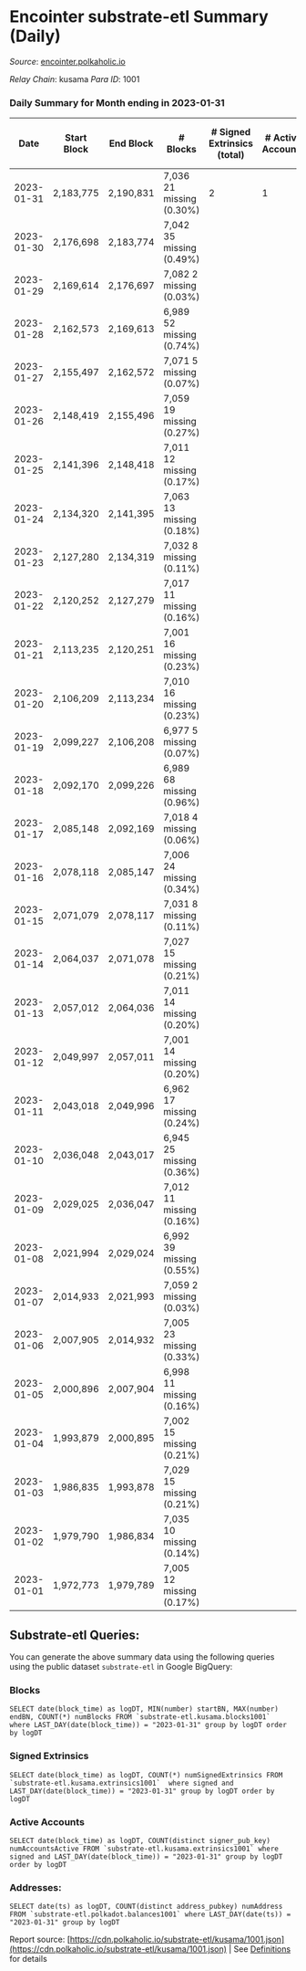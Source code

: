 # Encointer substrate-etl Summary (Daily)

_Source_: [encointer.polkaholic.io](https://encointer.polkaholic.io)

*Relay Chain*: kusama
*Para ID*: 1001



### Daily Summary for Month ending in 2023-01-31


| Date | Start Block | End Block | # Blocks | # Signed Extrinsics (total) | # Active Accounts | # Passive | # New | # Addresses with Balances | # Events | # Transfers | # XCM Transfers In | # XCM Transfers Out |
| ---- | ----------- | --------- | -------- | --------------------------- | ----------------- | --------- | ----- | ------------------------- | -------- | ----------- | ------------------ | ------------------- |
| 2023-01-31 | 2,183,775 | 2,190,831 | 7,036 21 missing (0.30%) | 2 | 1 |  |  | 900 | 14,082 |   |   |   |
| 2023-01-30 | 2,176,698 | 2,183,774 | 7,042 35 missing (0.49%) |  |  |  |  | 895 | 14,087 |   |   |   |
| 2023-01-29 | 2,169,614 | 2,176,697 | 7,082 2 missing (0.03%) |  |  |  |  | 889 | 14,164 |   |   |   |
| 2023-01-28 | 2,162,573 | 2,169,613 | 6,989 52 missing (0.74%) |  |  |  |  | 889 | 13,979 |   |   |   |
| 2023-01-27 | 2,155,497 | 2,162,572 | 7,071 5 missing (0.07%) |  |  |  |  | 886 | 14,148 |   |   |   |
| 2023-01-26 | 2,148,419 | 2,155,496 | 7,059 19 missing (0.27%) |  |  |  |  | 886 | 14,118 |   |   |   |
| 2023-01-25 | 2,141,396 | 2,148,418 | 7,011 12 missing (0.17%) |  |  |  |  | 886 | 14,022 |   |   |   |
| 2023-01-24 | 2,134,320 | 2,141,395 | 7,063 13 missing (0.18%) |  |  |  |  | 886 | 14,126 |   |   |   |
| 2023-01-23 | 2,127,280 | 2,134,319 | 7,032 8 missing (0.11%) |  |  |  |  | 885 | 14,064 |   |   |   |
| 2023-01-22 | 2,120,252 | 2,127,279 | 7,017 11 missing (0.16%) |  |  |  |  | 885 | 14,034 |   |   |   |
| 2023-01-21 | 2,113,235 | 2,120,251 | 7,001 16 missing (0.23%) |  |  |  |  | 885 | 14,005 |   |   |   |
| 2023-01-20 | 2,106,209 | 2,113,234 | 7,010 16 missing (0.23%) |  |  |  |  | 885 | 14,023 |   |   |   |
| 2023-01-19 | 2,099,227 | 2,106,208 | 6,977 5 missing (0.07%) |  |  |  |  | 885 | 13,954 |   |   |   |
| 2023-01-18 | 2,092,170 | 2,099,226 | 6,989 68 missing (0.96%) |  |  |  |  | 885 | 13,979 |   |   |   |
| 2023-01-17 | 2,085,148 | 2,092,169 | 7,018 4 missing (0.06%) |  |  |  |  | 881 | 14,039 |   |   |   |
| 2023-01-16 | 2,078,118 | 2,085,147 | 7,006 24 missing (0.34%) |  |  |  |  | 881 | 14,012 |   |   |   |
| 2023-01-15 | 2,071,079 | 2,078,117 | 7,031 8 missing (0.11%) |  |  |  |  | 879 | 14,065 |   |   |   |
| 2023-01-14 | 2,064,037 | 2,071,078 | 7,027 15 missing (0.21%) |  |  |  |  | 876 | 14,054 |   |   |   |
| 2023-01-13 | 2,057,012 | 2,064,036 | 7,011 14 missing (0.20%) |  |  |  |  | 873 | 14,022 |   |   |   |
| 2023-01-12 | 2,049,997 | 2,057,011 | 7,001 14 missing (0.20%) |  |  |  |  | 872 | 14,002 |   |   |   |
| 2023-01-11 | 2,043,018 | 2,049,996 | 6,962 17 missing (0.24%) |  |  |  |  | 871 | 13,924 |   |   |   |
| 2023-01-10 | 2,036,048 | 2,043,017 | 6,945 25 missing (0.36%) |  |  |  |  | 869 | 13,893 |   |   |   |
| 2023-01-09 | 2,029,025 | 2,036,047 | 7,012 11 missing (0.16%) |  |  |  |  | 869 | 14,027 |   |   |   |
| 2023-01-08 | 2,021,994 | 2,029,024 | 6,992 39 missing (0.55%) |  |  |  |  | 869 | 13,985 |   |   |   |
| 2023-01-07 | 2,014,933 | 2,021,993 | 7,059 2 missing (0.03%) |  |  |  |  | 868 | 14,121 |   |   |   |
| 2023-01-06 | 2,007,905 | 2,014,932 | 7,005 23 missing (0.33%) |  |  |  |  | 867 | 14,010 |   |   |   |
| 2023-01-05 | 2,000,896 | 2,007,904 | 6,998 11 missing (0.16%) |  |  |  |  | 866 | 13,996 |   |   |   |
| 2023-01-04 | 1,993,879 | 2,000,895 | 7,002 15 missing (0.21%) |  |  |  |  | 866 | 14,004 |   |   |   |
| 2023-01-03 | 1,986,835 | 1,993,878 | 7,029 15 missing (0.21%) |  |  |  |  | 864 | 14,061 |   |   |   |
| 2023-01-02 | 1,979,790 | 1,986,834 | 7,035 10 missing (0.14%) |  |  |  |  | 864 | 14,070 |   |   |   |
| 2023-01-01 | 1,972,773 | 1,979,789 | 7,005 12 missing (0.17%) |  |  |  |  | 864 | 14,010 |   |   |   |

## Substrate-etl Queries:
You can generate the above summary data using the following queries using the public dataset `substrate-etl` in Google BigQuery:


### Blocks
```
SELECT date(block_time) as logDT, MIN(number) startBN, MAX(number) endBN, COUNT(*) numBlocks FROM `substrate-etl.kusama.blocks1001`  where LAST_DAY(date(block_time)) = "2023-01-31" group by logDT order by logDT
```


### Signed Extrinsics
```
SELECT date(block_time) as logDT, COUNT(*) numSignedExtrinsics FROM `substrate-etl.kusama.extrinsics1001`  where signed and LAST_DAY(date(block_time)) = "2023-01-31" group by logDT order by logDT
```


### Active Accounts
```
SELECT date(block_time) as logDT, COUNT(distinct signer_pub_key) numAccountsActive FROM `substrate-etl.kusama.extrinsics1001` where signed and LAST_DAY(date(block_time)) = "2023-01-31" group by logDT order by logDT
```


### Addresses:
```
SELECT date(ts) as logDT, COUNT(distinct address_pubkey) numAddress FROM `substrate-etl.polkadot.balances1001` where LAST_DAY(date(ts)) = "2023-01-31" group by logDT
```



Report source: [https://cdn.polkaholic.io/substrate-etl/kusama/1001.json](https://cdn.polkaholic.io/substrate-etl/kusama/1001.json) | See [Definitions](/DEFINITIONS.md) for details
